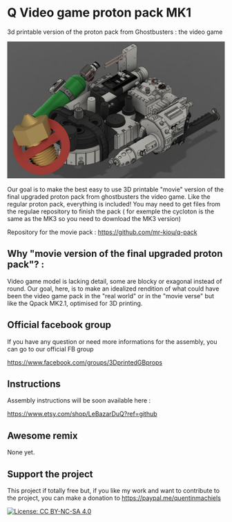 # Q Video game proton pack MK1
3d printable version of the proton pack from Ghostbusters : the video game

![Image of the proton pack](https://github.com/mr-kiou/QVGpack/blob/main/cover_picture.jpg)

Our goal is to make the best easy to use 3D printable "movie" version of the final upgraded proton pack from ghostbusters the video game.
Like the regular proton pack, everything is included! You may need to get files from the regulae repository to finish the pack ( for exemple the cycloton is the same as the MK3 so you need to download the MK3 version)

Repository for the movie pack : https://github.com/mr-kiou/q-pack

## Why "movie version of the final upgraded proton pack"? : 
Video game model is lacking detail, some are blocky or exagonal instead of round. 
Our goal, here, is to make an idealized rendition of what could have been the video game pack in the "real world" or in the "movie verse" but like the Qpack MK2.1, optimised for 3D printing.

## Official facebook group
If you have any question or need more informations for the assembly, you can go to our official FB group

https://www.facebook.com/groups/3DprintedGBprops

## Instructions
Assembly instructions will be soon available here :

https://www.etsy.com/shop/LeBazarDuQ?ref=github
      
## Awesome remix 
None yet.

## Support the project

This project if totally free but, if you like my work and want to contribute to the project, you can make a donation to
https://paypal.me/quentinmachiels


        
[![License: CC BY-NC-SA 4.0](https://licensebuttons.net/l/by-nc-sa/4.0/80x15.png)](https://creativecommons.org/licenses/by-nc-sa/4.0/)


